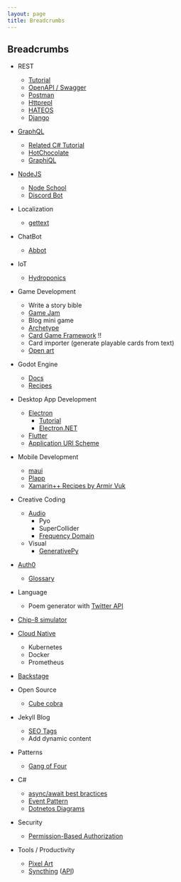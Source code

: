 ```yaml
---
layout: page
title: Breadcrumbs
---
```


## Breadcrumbs

- REST
  - [Tutorial](https://www.restapitutorial.com/)
  - [OpenAPI / Swagger](https://swagger.io/specification/)
  - [Postman](https://www.postman.com/)
  - [Httprepl](https://github.com/dotnet/HttpRepl)
  - [HATEOS](https://docs.microsoft.com/en-us/azure/architecture/best-practices/api-design#introduction-to-rest)
  - [Django](https://www.django-rest-framework.org/)

- [GraphQL](https://graphql.org/)
  - [Related C# Tutorial](https://docs.microsoft.com/en-us/dotnet/csharp/tutorials/generate-consume-asynchronous-stream)
  - [HotChocolate](https://github.com/ChilliCream/hotchocolate)
  - [GraphiQL](https://github.com/graphql/graphiql)

- [NodeJS](https://nodejs.org/en/)
  - [Node School](https://nodeschool.io/)
  - [Discord Bot](https://discord.js.org/#/)

- Localization
  - [gettext](https://en.wikipedia.org/wiki/Gettext)

- ChatBot
  - [Abbot](https://ab.bot/)

- IoT
  - [Hydroponics](https://create.arduino.cc/projecthub/bltrobotics/vertical-hydroponic-farm-44fef9?ref=tag&ref_id=hydroponics&offset=0)

- Game Development
  - Write a story bible
  - [Game Jam](http://orteil.dashnet.org/gamegen)
  - Blog mini game
  - [Archetype](https://github.com/bjornarprytz/Archetype)
  - [Card Game Framework](https://github.com/db0/godot-card-gaming) !!
  - Card importer (generate playable cards from text)
  - [Open art](https://opengameart.org/)

- Godot Engine
  - [Docs](https://docs.godotengine.org/en/stable/)
  - [Recipes](https://kidscancode.org/)

- Desktop App Development
  - [Electron](https://www.electronjs.org/)
    - [Tutorial](https://github.com/maxogden/elementary-electron)
    - [Electron.NET](https://github.com/ElectronNET/Electron.NET)
  - [Flutter](https://flutter.dev/)
  - [Application URI Scheme](https://docs.microsoft.com/en-us/previous-versions/windows/internet-explorer/ie-developer/platform-apis/aa767914(v=vs.85)?redirectedfrom=MSDN)

- Mobile Development
  - [maui](https://github.com/dotnet/maui)
  - [Plapp](https://github.com/bjornarprytz/Plapp)
  - [Xamarin++ Recipes by Armir Vuk](https://github.com/almirvuk?tab=repositories)

- Creative Coding
  - [Audio](https://www.youtube.com/watch?v=ROlkhVs15AM)
    - Pyo
    - SuperCollider
    - [Frequency Domain](https://www.google.com/search?client=firefox-b-d&q=frequency+domain)
  - Visual
    - [GenerativePy](http://www.generativepy.com/)  

- [Auth0](https://auth0.com/docs/get-started)
  - [Glossary](https://auth0.com/docs/glossary)

- Language
  - Poem generator with [Twitter API](https://developer.twitter.com/en/docs)

- [Chip-8 simulator](https://www.freecodecamp.org/news/creating-your-very-own-chip-8-emulator/)

- [Cloud Native](https://www.cncf.io/phippy/)
  - Kubernetes
  - Docker
  - Prometheus

- [Backstage](https://backstage.io/)

- Open Source
  - [Cube cobra](https://cubecobra.com/)

- Jekyll Blog
  - [SEO Tags](https://blog.webjeda.com/optimize-jekyll-seo/)
  - Add dynamic content

- Patterns
  - [Gang of Four](https://github.com/wesdoyle/design-patterns-explained-with-food)

- C\#
  - [async/await best bractices](https://channel9.msdn.com/Shows/On-NET/Brandon-Minnick-asyncawait-best-practices)
  - [Event Pattern](https://docs.microsoft.com/en-us/dotnet/csharp/modern-events)
  - [Dotnetos Diagrams](https://goodies.dotnetos.org/)

- Security
  - [Permission-Based Authorization](https://codewithmukesh.com/blog/permission-based-authorization-in-aspnet-core/)

- Tools / Productivity
  - [Pixel Art](https://github.com/mitchcurtis/slate)
  - [Syncthing](https://syncthing.net/) ([API](https://docs.syncthing.net/dev/rest.html))
